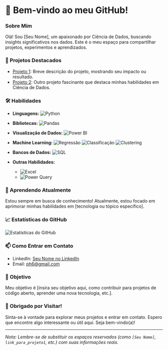 # **👋 Bem-vindo ao meu GitHub!**

### Sobre Mim
Olá! Sou [Seu Nome], um apaixonado por Ciência de Dados, buscando insights significativos nos dados. Este é o meu espaço para compartilhar projetos, experimentos e aprendizados.

### 🚀 Projetos Destacados
- [Projeto 1](link_para_projeto1): Breve descrição do projeto, mostrando seu impacto ou resultado.
- [Projeto 2](link_para_projeto2): Outro projeto fascinante que destaca minhas habilidades em Ciência de Dados.

### 🛠️ Habilidades
- **Linguagens:** ![Python](https://img.shields.io/badge/Python-3776AB?style=flat&logo=python&logoColor=white)
- **Bibliotecas:** ![Pandas](https://img.shields.io/badge/Pandas-150458?style=flat&logo=pandas&logoColor=white)
    
- **Visualização de Dados:** ![Power BI](https://img.shields.io/badge/Power_BI-F2C811?style=flat&logo=powerbi&logoColor=black)
- **Machine Learning:** ![Regressão](https://img.shields.io/badge/Regress%C3%A3o-FF5733?style=flat) ![Classificação](https://img.shields.io/badge/Classifica%C3%A7%C3%A3o-00BFFF?style=flat) ![Clustering](https://img.shields.io/badge/Clustering-8A2BE2?style=flat)
- **Bancos de Dados:** ![SQL](https://img.shields.io/badge/SQL-4169E1?style=flat&logo=sql&logoColor=white)

- **Outras Habilidades:** 
  - ![Excel](https://img.shields.io/badge/Excel-217346?style=flat&logo=microsoftexcel&logoColor=white) 
  - ![Power Query](https://img.shields.io/badge/Power_Query-F2C811?style=flat&logo=microsoftpowerquery&logoColor=black)

### 📘 Aprendendo Atualmente
Estou sempre em busca de conhecimento! Atualmente, estou focado em aprimorar minhas habilidades em [tecnologia ou tópico específico].

### 📈 Estatísticas do GitHub
![Estatísticas do GitHub](https://github-readme-stats.vercel.app/api?username=peu-gomes&show_icons=true&count_private=true&hide=contribs,prs&theme=dark)

### 📫 Como Entrar em Contato
- LinkedIn: [Seu Nome no LinkedIn](link_para_perfil_linkedin)
- Email: ph6@gmail.com

### 🎯 Objetivo
Meu objetivo é [insira seu objetivo aqui, como contribuir para projetos de código aberto, aprender uma nova tecnologia, etc.].

### 🙏 Obrigado por Visitar!
Sinta-se à vontade para explorar meus projetos e entrar em contato. Espero que encontre algo interessante ou útil aqui. Seja bem-vindo(a)!

---

*Nota: Lembre-se de substituir os espaços reservados (como `[Seu Nome]`, `link_para_projeto1`, etc.) com suas informações reais.*
